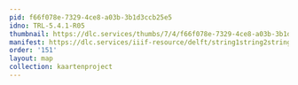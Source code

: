 ```yaml
---
pid: f66f078e-7329-4ce8-a03b-3b1d3ccb25e5
idno: TRL-5.4.1-R05
thumbnail: https://dlc.services/thumbs/7/4/f66f078e-7329-4ce8-a03b-3b1d3ccb25e5/full/400,339/0/default.jpg
manifest: https://dlc.services/iiif-resource/delft/string1string2string3/kaartenproject-2007/TRL-5.4.1-R05
order: '151'
layout: map
collection: kaartenproject
---
```

